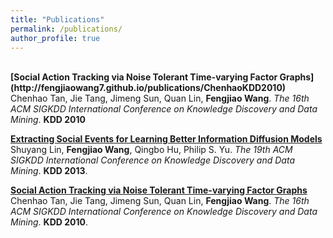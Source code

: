 ```yaml
---
title: "Publications"
permalink: /publications/
author_profile: true
---
```

<br>
<b>[Social Action Tracking via Noise Tolerant Time-varying Factor Graphs](http://fengjiaowang7.github.io/publications/ChenhaoKDD2010)</b> <br> 
Chenhao Tan, Jie Tang, Jimeng Sun, Quan Lin, <b>Fengjiao Wang</b>.
<i>The 16th ACM SIGKDD International Conference on Knowledge Discovery and Data Mining</i>. <b>KDD 2010</b>

<b>[Extracting Social Events for Learning Better Information Diffusion Models](http://fengjiaowang7.github.io/publications/ShuyangKDD2013)</b> <br> 
Shuyang Lin, <b>Fengjiao Wang</b>, Qingbo Hu, Philip S. Yu.
<i>The 19th ACM SIGKDD International Conference on Knowledge Discovery and Data Mining</i>. <b>KDD 2013</b>.

<b>[Social Action Tracking via Noise Tolerant Time-varying Factor Graphs](http://fengjiaowang7.github.io/publications/ChenhaoKDD2010)</b> <br> 
Chenhao Tan, Jie Tang, Jimeng Sun, Quan Lin, <b>Fengjiao Wang</b>.
<i>The 16th ACM SIGKDD International Conference on Knowledge Discovery and Data Mining</i>. <b>KDD 2010</b>.


